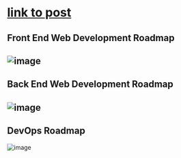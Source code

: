 # [link to post](https://www.freecodecamp.org/news/2019-web-developer-roadmap/)

## Front End Web Development Roadmap
![image](https://www.freecodecamp.org/news/content/images/2019/06/2019-roadmap-0-1.png)
---
## Back End Web Development Roadmap
![image](https://www.freecodecamp.org/news/content/images/2019/06/2019-roadmap-2-1.png)
---
## DevOps Roadmap
![image](https://www.freecodecamp.org/news/content/images/2019/06/2019-roadmap-3-1.png)
